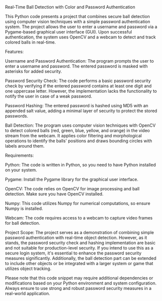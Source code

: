 Real-Time Ball Detection with Color and Password Authentication

This Python code presents a project that combines secure ball detection using computer vision techniques with a simple password authentication system. The project allows the user to enter a username and password via a Pygame-based graphical user interface (GUI). Upon successful authentication, the system uses OpenCV and a webcam to detect and track colored balls in real-time.

Features:

Username and Password Authentication: The program prompts the user to enter a username and password. The entered password is masked with asterisks for added security.

Password Security Check: The code performs a basic password security check by verifying if the entered password contains at least one digit and one uppercase letter. However, the implementation lacks the functionality to notify the user in case of a weak password.

Password Hashing: The entered password is hashed using MD5 with an appended salt value, adding a minimal layer of security to protect the stored passwords.

Ball Detection: The program uses computer vision techniques with OpenCV to detect colored balls (red, green, blue, yellow, and orange) in the video stream from the webcam. It applies color filtering and morphological operations to identify the balls' positions and draws bounding circles with labels around them.

Requirements:

Python: The code is written in Python, so you need to have Python installed on your system.

Pygame: Install the Pygame library for the graphical user interface.

OpenCV: The code relies on OpenCV for image processing and ball detection. Make sure you have OpenCV installed.

Numpy: This code utilizes Numpy for numerical computations, so ensure Numpy is installed.

Webcam: The code requires access to a webcam to capture video frames for ball detection.

Project Scope:
The project serves as a demonstration of combining simple password authentication with real-time object detection. However, as it stands, the password security check and hashing implementation are basic and not suitable for production-level security. If you intend to use this as a secure login system, it's essential to enhance the password security measures significantly. Additionally, the ball detection part can be extended to include other objects or be integrated with a larger system or game that utilizes object tracking.

Please note that this code snippet may require additional dependencies or modifications based on your Python environment and system configuration. Always ensure to use strong and robust password security measures in a real-world application.
